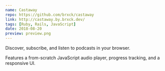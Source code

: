 ```yaml
---
name: Castaway
repo: https://github.com/brxck/castaway
link: http://castaway.by.brxck.dev/
tags: [Ruby, Rails, JavaScript]
date: 2018-08-20
preview: preview.png
---
```


Discover, subscribe, and listen to podcasts in your browser.

Features a from-scratch JavaScript audio player, progress tracking, and a responsive UI.
